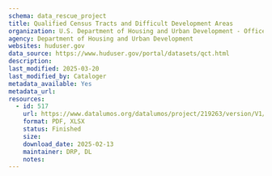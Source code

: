 ```yaml
---
schema: data_rescue_project 
title: Qualified Census Tracts and Difficult Development Areas
organization: U.S. Department of Housing and Urban Development - Office of Policy Development and Research
agency: Department of Housing and Urban Development
websites: huduser.gov
data_source: https://www.huduser.gov/portal/datasets/qct.html
description: 
last_modified: 2025-03-20
last_modified_by: Cataloger
metadata_available: Yes
metadata_url: 
resources:
  - id: 517
    url: https://www.datalumos.org/datalumos/project/219263/version/V1/view
    format: PDF, XLSX
    status: Finished
    size: 
    download_date: 2025-02-13
    maintainer: DRP, DL
    notes: 
---
```

